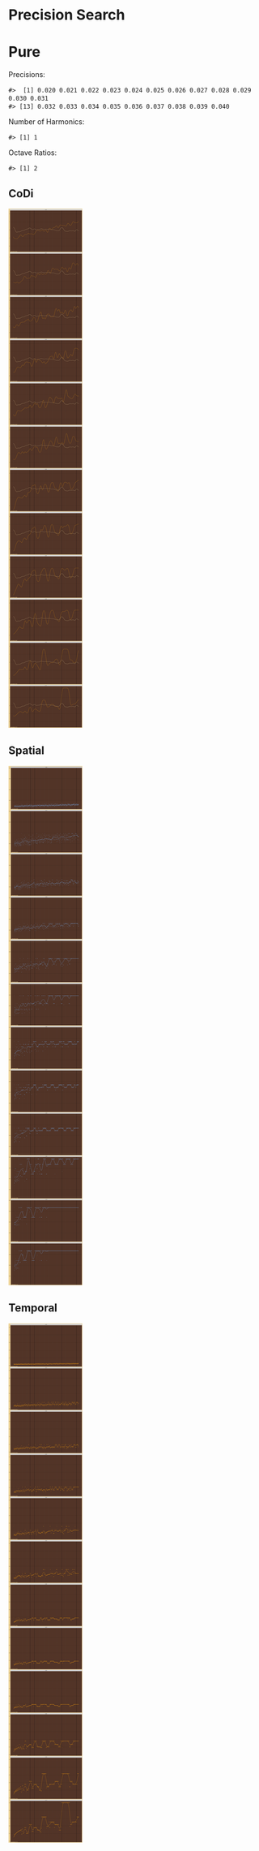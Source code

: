 Precision Search
================

# Pure

Precisions:

    #>  [1] 0.020 0.021 0.022 0.023 0.024 0.025 0.026 0.027 0.028 0.029 0.030 0.031
    #> [13] 0.032 0.033 0.034 0.035 0.036 0.037 0.038 0.039 0.040

Number of Harmonics:

    #> [1] 1

Octave Ratios:

    #> [1] 2

## CoDi

![](../figures/precision_search/CoDi-1.png)<!-- -->

## Spatial

![](../figures/precision_search/Spatial-1.png)<!-- -->

## Temporal

![](../figures/precision_search/Temporal-1.png)<!-- -->
